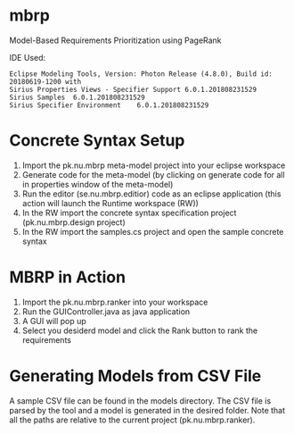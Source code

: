 # mbrp
Model-Based Requirements Prioritization using PageRank

IDE Used:    
	
	Eclipse Modeling Tools, Version: Photon Release (4.8.0), Build id: 20180619-1200 with 
	Sirius Properties Views - Specifier Support	6.0.1.201808231529
    Sirius Samples	6.0.1.201808231529
    Sirius Specifier Environment	6.0.1.201808231529

# Concrete Syntax Setup
1) Import the pk.nu.mbrp meta-model project into your eclipse workspace
2) Generate code for the meta-model (by clicking on generate code for all in properties window of the meta-model)
3) Run the editor (se.nu.mbrp.editior) code as an eclipse application (this action will launch the Runtime workspace (RW))
4) In the RW import the concrete syntax specification project (pk.nu.mbrp.design project) 
5) In the RW import the samples.cs project and open the sample concrete syntax

# MBRP in Action
1) Import the pk.nu.mbrp.ranker into your workspace
2) Run the GUIController.java as java application
3) A GUI will pop up
4) Select you desiderd model and click the Rank button to rank the requirements

# Generating Models from CSV File
A sample CSV file can be found in the models directory. The CSV file is parsed by the tool and a model is generated in the desired folder. Note that all the paths are relative to the current project (pk.nu.mbrp.ranker).